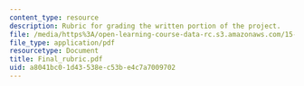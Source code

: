 ```yaml
---
content_type: resource
description: Rubric for grading the written portion of the project.
file: /media/https%3A/open-learning-course-data-rc.s3.amazonaws.com/15-301-managerial-psychology-laboratory-fall-2004/a8041bc01d43538ec53be4c7a7009702_Final_rubric.pdf
file_type: application/pdf
resourcetype: Document
title: Final_rubric.pdf
uid: a8041bc0-1d43-538e-c53b-e4c7a7009702
---
```

